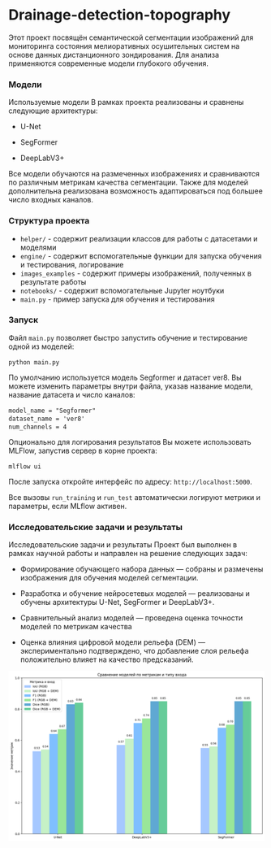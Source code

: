 # Drainage-detection-topography
 
Этот проект посвящён семантической сегментации изображений для мониторинга состояния мелиоративных осушительных систем на основе данных дистанционного зондирования. Для анализа применяются современные модели глубокого обучения.

### Модели
Используемые модели
В рамках проекта реализованы и сравнены следующие архитектуры:

- U-Net

- SegFormer

- DeepLabV3+

Все модели обучаются на размеченных изображениях и сравниваются по различным метрикам качества сегментации. Также для моделей дополнительна реализована возможность адаптироваться под большее число входных каналов.

### Структура проекта
- `helper/` - содержит реализации классов для работы с датасетами и моделями 
- `engine/` - содержит вспомогательные функции для запуска обучения и тестирования, логирование
- `images_examples` - содержит примеры изображений, полученных в результате работы
- `notebooks/` - содержит вспомогательные Jupyter ноутбуки
- `main.py` - пример запуска для обучения и тестирования

### Запуск
Файл `main.py` позволяет быстро запустить обучение и тестирование одной из моделей:
```
python main.py
```
По умолчанию используется модель Segformer и датасет ver8. Вы можете изменить параметры внутри файла, указав название модели, название датасета и число каналов:

```
model_name = "Segformer"
dataset_name = 'ver8'
num_channels = 4
```

Опционально для логирования результатов Вы можете использовать MLFlow, запустив сервер в корне проекта:

```
mlflow ui
```
После запуска откройте интерфейс по адресу: `http://localhost:5000`.

Все вызовы `run_training` и `run_test` автоматически логируют метрики и параметры, если MLflow активен.

### Исследовательские задачи и результаты
Исследовательские задачи и результаты
Проект был выполнен в рамках научной работы и направлен на решение следующих задач:

- Формирование обучающего набора данных — собраны и размечены изображения для обучения моделей сегментации.

- Разработка и обучение нейросетевых моделей — реализованы и обучены архитектуры U-Net, SegFormer и DeepLabV3+.

- Сравнительный анализ моделей — проведена оценка точности моделей по метрикам качества 

- Оценка влияния цифровой модели рельефа (DEM) — экспериментально подтверждено, что добавление слоя рельефа положительно влияет на качество предсказаний.

![alt text](images_examples/models_comparisons.png)